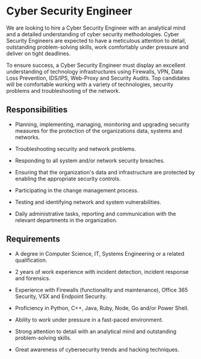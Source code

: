 # Cyber Security Engineer

We are looking to hire a Cyber Security Engineer with an analytical mind and a detailed understanding of cyber security methodologies. Cyber Security Engineers are expected to have a meticulous attention to detail, outstanding problem-solving skills, work comfortably under pressure and deliver on tight deadlines.

To ensure success, a Cyber Security Engineer must display an excellent understanding of technology infrastructures using Firewalls, VPN, Data Loss Prevention, IDS/IPS, Web-Proxy and Security Audits. Top candidates will be comfortable working with a variety of technologies, security problems and troubleshooting of the network.

## Responsibilities

* Planning, implementing, managing, monitoring and upgrading security measures for the protection of
the organizations data, systems and networks.

* Troubleshooting security and network problems.

* Responding to all system and/or network security breaches.

* Ensuring that the organization's data and infrastructure are protected by enabling the appropriate
security controls.

* Participating in the change management process.

* Testing and identifying network and system vulnerabilities.

* Daily administrative tasks, reporting and communication with the relevant departments in the
organization.

## Requirements

* A degree in Computer Science, IT, Systems Engineering or a related qualification.

* 2 years of work experience with incident detection, incident response and forensics.

* Experience with Firewalls (functionality and maintenance), Office 365 Security, VSX and Endpoint
Security.

* Proficiency in Python, C++, Java, Ruby, Node, Go and/or Power Shell.

* Ability to work under pressure in a fast-paced environment.

* Strong attention to detail with an analytical mind and outstanding problem-solving skills.

* Great awareness of cybersecurity trends and hacking techniques.


